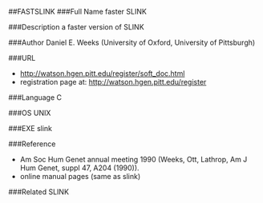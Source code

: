 ##FASTSLINK
###Full Name
faster SLINK

###Description
a faster version of SLINK

###Author
Daniel E. Weeks (University of Oxford, University of Pittsburgh)

###URL
* http://watson.hgen.pitt.edu/register/soft_doc.html
* registration page at: http://watson.hgen.pitt.edu/register

###Language
C

###OS
UNIX

###EXE
slink

###Reference
* Am Soc Hum Genet annual meeting 1990 (Weeks, Ott, Lathrop, Am J Hum Genet, suppl 47, A204 (1990)).
* online manual pages (same as slink)

###Related
SLINK


